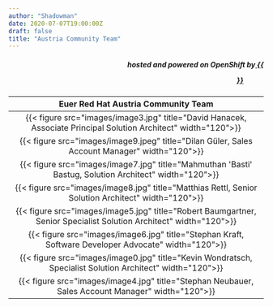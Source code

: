 ```yaml
---
author: "Shadowman"
date: 2020-07-07T19:00:00Z
draft: false
title: "Austria Community Team"
---
```

 
<div style="text-align:right;">
<h5> hosted and powered on OpenShift by<a href="https://marketplace.cancom.at/en-US/home"> {{<figure src="images/CANCOM_Logo_Rot_sRGB.svg" width="100">}}</a> </h5>
</div>

| Euer Red Hat Austria Community Team | 
|:---:| 
| {{< figure src="images/image3.jpg" title="David Hanacek, Associate Principal Solution Architect" width="120">}} |
| {{< figure src="images/image9.jpeg" title="Dilan Güler, Sales Account Manager" width="120">}} |
| {{< figure src="images/image7.jpg" title="Mahmuthan 'Basti' Bastug, Solution Architect" width="120">}} |
| {{< figure src="images/image8.jpg" title="Matthias Rettl, Senior Solution Architect" width="120">}} |
| {{< figure src="images/image5.jpg" title="Robert Baumgartner, Senior Specialist Solution Architect" width="120">}} |
| {{< figure src="images/image6.jpg" title="Stephan Kraft, Software Developer Advocate" width="120">}} |
| {{< figure src="images/image0.jpg" title="Kevin Wondratsch, Specialist Solution Architect" width="120">}} |
| {{< figure src="images/image4.jpg" title="Stephan Neubauer, Sales Account Manager" width="120">}} |
